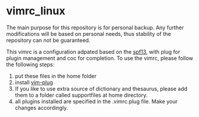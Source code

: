 # vimrc_linux
The main purpose for this repository is for personal backup. Any further modifications will be based on personal needs, 
thus stability of the repository can not be guaranteed. 

This vimrc is a configuration adpated based on the [spf13](https://github.com/spf13/spf13-vim), with plug for plugin management and coc for completion. 
To use the vimrc, please follow the following steps:
1. put these files in the home folder
2. install [vim-plug](https://github.com/junegunn/vim-plug)
3. If you like to use extra source of dictionary and thesaurus, please add them to a folder called supportfiles at home directory. 
4. all plugins installed are specified in the .vimrc.plug file. Make your changes accordingly. 
